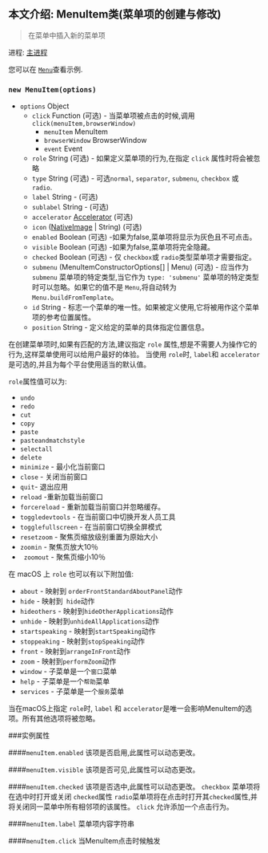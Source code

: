 ## 本文介绍: MenuItem类(菜单项的创建与修改)

> 在菜单中插入新的菜单项

进程: [主进程](../glossary.md#main-process)    

您可以在 [`Menu`](menu.md)查看示例.  

### `new MenuItem(options)`

* `options` Object
  * `click` Function (可选) - 当菜单项被点击的时候,调用 `click(menuItem,browserWindow)` 
     * `menuItem` MenuItem
     * `browserWindow` BrowserWindow
     * `event` Event
  * `role` String (可选) - 如果定义菜单项的行为,在指定 `click` 属性时将会被忽略
  * `type` String (可选) - 可选`normal`, `separator`, `submenu`, `checkbox` 或 `radio`.
  * `label` String - (可选)
  * `sublabel` String - (可选)
  * `accelerator` [Accelerator](accelerator.md) (可选)
  * `icon` ([NativeImage](native-image.md) | String) (可选)
  * `enabled` Boolean (可选) -如果为false,菜单项将显示为灰色且不可点击。
  * `visible` Boolean (可选) -如果为false,菜单项将完全隐藏。
  * `checked` Boolean (可选) - 仅 `checkbox`或 `radio`类型菜单项才需要指定。
  * `submenu` (MenuItemConstructorOptions[] | Menu) (可选) - 应当作为 `submenu` 菜单项的特定类型,当它作为 `type: 'submenu'` 菜单项的特定类型时可以忽略。如果它的值不是 `Menu`,将自动转为 `Menu.buildFromTemplate`。
  * `id` String - 标志一个菜单的唯一性。如果被定义使用,它将被用作这个菜单项的参考位置属性。
  * `position` String - 定义给定的菜单的具体指定位置信息。

在创建菜单项时,如果有匹配的方法,建议指定 `role` 属性,想是不需要人为操作它的行为,这样菜单使用可以给用户最好的体验。
当使用 `role`时, `label`和 `accelerator`是可选的,并且为每个平台使用适当的默认值。

 `role`属性值可以为:

* `undo`
* `redo`
* `cut`
* `copy`
* `paste`
* `pasteandmatchstyle`
* `selectall`
* `delete`
* `minimize` -  最小化当前窗口
* `close` - 关闭当前窗口
* `quit`- 退出应用
* `reload` -重新加载当前窗口
* `forcereload`  - 重新加载当前窗口并忽略缓存。
* `toggledevtools`  - 在当前窗口中切换开发人员工具
* `togglefullscreen`  - 在当前窗口切换全屏模式
* `resetzoom`  - 聚焦页缩放级别重置为原始大小
* `zoomin`  - 聚焦页放大10％
* ` zoomout`  - 聚焦页缩小10％

在 macOS 上 `role` 也可以有以下附加值:

* `about`  - 映射到 `orderFrontStandardAboutPanel`动作
* `hide`  - 映射到` hide`动作
* `hideothers`  - 映射到`hideOtherApplications`动作
* `unhide`  - 映射到`unhideAllApplications`动作
* `startspeaking`  - 映射到`startSpeaking`动作
* `stoppeaking`  - 映射到`stopSpeaking`动作
* `front`  - 映射到`arrangeInFront`动作
* `zoom`  - 映射到`performZoom`动作
* `window`  - 子菜单是一个`窗口`菜单
* `help`  - 子菜单是一个`帮助`菜单
* `services`  - 子菜单是一个`服务`菜单

当在macOS上指定 `role`时, `label` 和 `accelerator`是唯一会影响MenuItem的选项。所有其他选项将被忽略。

###实例属性

####`menuItem.enabled`
该项是否启用,此属性可以动态更改。

####`menuItem.visible`
该项是否可见,此属性可以动态更改。

####`menuItem.checked`
该项是否选中,此属性可以动态更改。
 `checkbox` 菜单项将在选中时打开或关闭 `checked`属性
 `radio`菜单项将在点击时打开其`checked`属性,并将关闭同一菜单中所有相邻项的该属性。
 `click` 允许添加一个点击行为。

####`menuItem.label`
菜单项内容字符串

####`menuItem.click`
当MenuItem点击时候触发